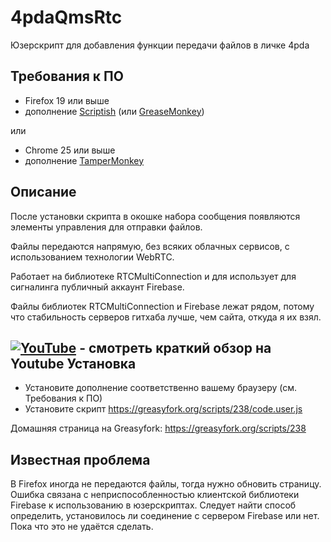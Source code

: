 4pdaQmsRtc
==========

Юзерскрипт для добавления функции передачи файлов в личке 4pda

Требования к ПО
--
   - Firefox 19 или выше
   - дополнение [Scriptish](http://scriptish.org/) (или [GreaseMonkey](http://www.greasespot.net/))
  
или

   - Chrome 25 или выше
   - дополнение [TamperMonkey](https://chrome.google.com/webstore/detail/tampermonkey/dhdgffkkebhmkfjojejmpbldmpobfkfo?hl=ru)

Описание
--
После установки скрипта в окошке набора сообщения появляются элементы управления для отправки файлов.

Файлы передаются напрямую, без всяких облачных сервисов, с использованием технологии WebRTC.

Работает на библиотеке RTCMultiConnection и для использует для сигналинга публичный аккаунт Firebase.

Файлы библиотек RTCMultiConnection и Firebase лежат рядом, потому что стабильность серверов гитхаба лучше, чем сайта, откуда я их взял.

[![YouTube](http://img.youtube.com/vi/GoITwdFTjBY/1.jpg)](http://www.youtube.com/watch?v=GoITwdFTjBY) - смотреть краткий обзор на Youtube
Установка
--
   - Установите дополнение соответственно вашему браузеру (см. Требования к ПО)
   - Установите скрипт https://greasyfork.org/scripts/238/code.user.js

Домашняя страница на Greasyfork: https://greasyfork.org/scripts/238

Известная проблема
--
В Firefox иногда не передаются файлы, тогда нужно обновить страницу. Ошибка связана с неприспособленностью клиентской библиотеки Firebase к использованию в юзерскриптах. Следует найти способ определить, установилось ли соединение с сервером Firebase или нет. Пока что это не удаётся сделать.